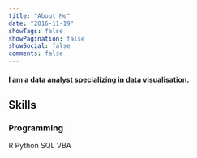 ```yaml
---
title: "About Me"
date: "2016-11-19"
showTags: false
showPagination: false
showSocial: false
comments: false
---
```


<h4 class='text-center'>
    I am a data analyst specializing in data visualisation.
</h4>


## Skills

<div class='display-card skills'>
    <h3 class='skill-category'>Programming</h3>
    <span class='tooltip--top' data-tooltip='My primary programming language.'>R</span>
    <span>Python</span>
    <span>SQL</span>
    <span>VBA</span>
</div>